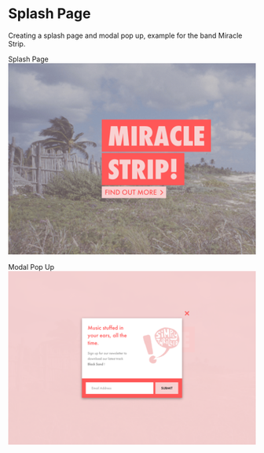 # Splash Page

Creating a splash page and modal pop up, example for the band Miracle Strip.

Splash Page
![Splash Page](img/screenshots/thumbnail.png "Splash Page Full Page View")

Modal Pop Up
![Modal Pop Up](img/screenshots/pop-up.png "Modal Pop Up Page View")
